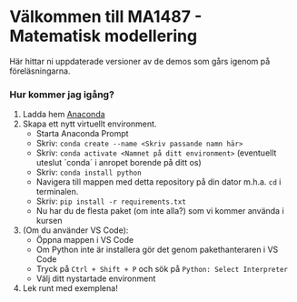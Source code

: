 # Välkommen till MA1487 - Matematisk modellering
Här hittar ni uppdaterade versioner av de demos som gårs igenom på föreläsningarna.

### Hur kommer jag igång?
1. Ladda hem [Anaconda](https://www.anaconda.com/products/distribution)
2. Skapa ett nytt virtuellt environment.
    * Starta Anaconda Prompt
    * Skriv: `conda create --name <Skriv passande namn här>`
    * Skriv: `conda activate <Namnet på ditt environment>` (eventuellt uteslut ´conda´ i anropet borende på ditt os)
    * Skriv: `conda install python`
    * Navigera till mappen med detta repository på din dator m.h.a. `cd` i terminalen. 
    * Skriv: `pip install -r requirements.txt`
    * Nu har du de flesta paket (om inte alla?) som vi kommer använda i kursen
3. (Om du använder VS Code):
    * Öppna mappen i VS Code
    * Om Python inte är installera gör det genom pakethanteraren i VS Code
    * Tryck på `Ctrl + Shift + P` och sök på `Python: Select Interpreter`
    * Välj ditt nystartade environment
4. Lek runt med exemplena!
